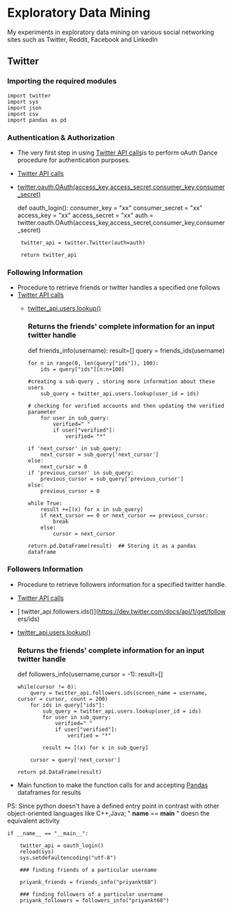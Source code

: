 Exploratory Data Mining
=======================

My experiments in exploratory data mining on various social networking sites such as Twitter, Reddit, Facebook and LinkedIn

## Twitter


### Importing the required modules


    import twitter
    import sys
    import json
    import csv
    import pandas as pd

### Authentication & Authorization
* The very first step in using [ Twitter API
calls](https://dev.twitter.com/docs)is to perform oAuth Dance procedure for
authentication purposes.
* [Twitter API calls](https://dev.twitter.com/docs)
 * [twitter.oauth.OAuth(access_key,access_secret,consumer_key,consumer_secret)](
https://dev.twitter.com/docs/auth)




    def oauth_login():
    	consumer_key = "xx"
    	consumer_secret = "xx"
    	access_key = "xx"
    	access_secret = "xx"
    	auth = twitter.oauth.OAuth(access_key,access_secret,consumer_key,consumer_secret)
    
    	twitter_api = twitter.Twitter(auth=auth)
    
    	return twitter_api
    

### Following Information

* Procedure to retrieve friends or twitter handles a specified one follows
* [ Twitter API calls](https://dev.twitter.com/docs)
  * [ twitter_api.users.lookup()
](https://dev.twitter.com/docs/api/1/get/users/lookup)



    ### Returns the friends' complete information for an input twitter handle
    def friends_info(username):
    	result=[]
    	query = friends_ids(username)
    
    	for n in range(0, len(query["ids"]), 100):
    		ids = query["ids"][n:n+100]
    
    	#creating a sub-query , storing more information about these users
    		sub_query = twitter_api.users.lookup(user_id = ids)
        
        # checking for verified accounts and then updating the verified parameter
    		for user in sub_query:  
    			verified=" "
    			if user["verified"]:
    				verified= "*"
    
    	if 'next_cursor' in sub_query:
    		next_cursor = sub_query['next_cursor']
    	else:
    		next_cursor = 0
    	if 'previous_cursor' in sub_query:
    		previous_cursor = sub_query['previous_cursor']
    	else:
    		previous_cursor = 0
    
    	while True:
    		result +=[(x) for x in sub_query]
    		if next_cursor == 0 or next_cursor == previous_cursor:
    			break
    		else:
    			cursor = next_cursor
    
    	return pd.DataFrame(result)  ## Storing it as a pandas dataframe

### Followers Information
* Procedure to retrieve followers information for a specified twitter handle.
-  [ Twitter API calls](https://dev.twitter.com/docs)
  * [ twitter_api.followers.ids()](https://dev.twitter.com/docs/api/1/get/follow
ers/ids)
  * [ twitter_api.users.lookup()
](https://dev.twitter.com/docs/api/1/get/users/lookup)


    ### Returns the friends' complete information for an input twitter handle
    def followers_info(username,cursor = -1):
    	result=[]
    	
    	while(cursor != 0):
    		query = twitter_api.followers.ids(screen_name = username, cursor = cursor, count = 200)
    		for ids in query["ids"]:
    			sub_query = twitter_api.users.lookup(user_id = ids)
    			for user in sub_query:
    				verified=" "
    				if user["verified"]:
    					verified = "*"
    			
    			result += [(x) for x in sub_query]
    
    		cursor = query['next_cursor']
    
    	return pd.DataFrame(result)
    

* Main function to make the function calls for and accepting
[Pandas](http://pandas.pydata.org) dataframes for results

PS: Since python doesn't have a defined entry point in contrast with other
object-oriented languages like C++,Java; " __name__ == __main__ " doesn the
equivalent activity


    
    if __name__ == "__main__":
    
    	twitter_api = oauth_login()
    	reload(sys)
    	sys.setdefaultencoding("utf-8")
    
    	### finding friends of a particular username
    	
    	priyank_friends = friends_info("priyankt68")
    	
        ### finding followers of a particular username
    	priyank_followers = followers_info("priyankt68")
    	
    	


    
